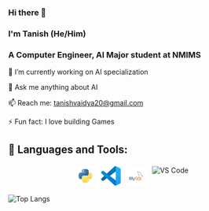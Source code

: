 ### Hi there 👋
### I'm Tanish (He/Him)
### A Computer Engineer, AI Major student at NMIMS

<!--
**Tag20/Tag20** is a ✨ _special_ ✨ repository because its `README.md` (this file) appears on your GitHub profile.

Here are some ideas to get you started:

-->
🔭 I’m currently working on AI specialization

💬 Ask me anything about AI

📫 Reach me: tanishvaidya20@gmail.com

⚡ Fun fact: I love building Games


## 🧰 Languages and Tools:
<p align="center">
<img src="https://raw.githubusercontent.com/github/explore/80688e429a7d4ef2fca1e82350fe8e3517d3494d/topics/python/python.png" alt="Python" height="40" style="vertical-align:top; margin:4px">
<img src="https://raw.githubusercontent.com/github/explore/80688e429a7d4ef2fca1e82350fe8e3517d3494d/topics/visual-studio-code/visual-studio-code.png" alt="VS Code" height="40" style="vertical-align:top; margin:4px">
<img src="https://raw.githubusercontent.com/github/explore/80688e429a7d4ef2fca1e82350fe8e3517d3494d/topics/mysql/mysql.png" alt="VS Code" height="40" style="vertical-align:top; margin:4px">
<img src="https://colab.research.google.com/img/colab_favicon_256px.png" alt="VS Code" height="40" style="vertical-align:top; margin:4px">

</p>

![Top Langs](https://github-readme-stats.vercel.app/api/top-langs/?username=Tag20&theme=tokyonight)
